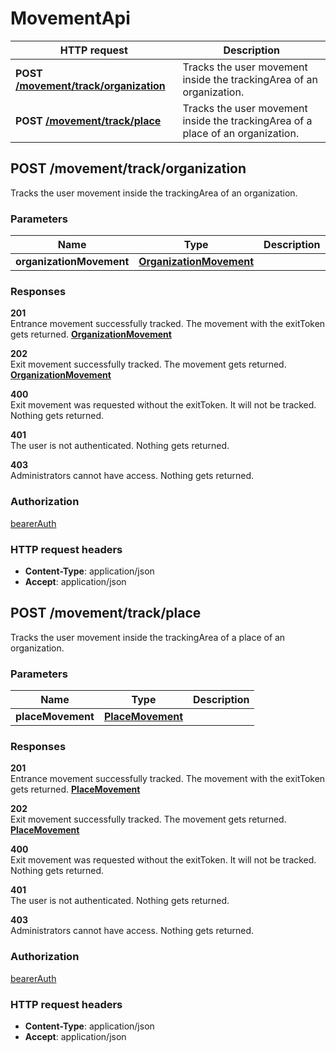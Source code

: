 # MovementApi

HTTP request | Description
------------- | -------------
**POST** [**/movement/track/organization**](MovementApi.md#trackMovementInOrganization) | Tracks the user movement inside the trackingArea of an organization.
**POST** [**/movement/track/place**](MovementApi.md#trackMovementInPlace) | Tracks the user movement inside the trackingArea of a place of an organization.


<a name="trackMovementInOrganization"></a>
## **POST** /movement/track/organization

Tracks the user movement inside the trackingArea of an organization.

### Parameters

Name | Type | Description 
------------- | ------------- | -------------
 **organizationMovement** | [**OrganizationMovement**](../model/OrganizationMovement.md)|  |

### Responses
**201**  
Entrance movement successfully tracked. The movement with the exitToken gets returned. [**OrganizationMovement**](../model/OrganizationMovement.md)

**202**  
Exit movement successfully tracked. The movement gets returned. [**OrganizationMovement**](../model/OrganizationMovement.md)

**400**  
Exit movement was requested without the exitToken. It will not be tracked. Nothing gets returned.

**401**  
The user is not authenticated. Nothing gets returned.

**403**  
Administrators cannot have access. Nothing gets returned.


### Authorization

[bearerAuth](../overview.md#bearerAuth)

### HTTP request headers

- **Content-Type**: application/json
- **Accept**: application/json

<a name="trackMovementInPlace"></a>
## **POST** /movement/track/place

Tracks the user movement inside the trackingArea of a place of an organization.

### Parameters

Name | Type | Description 
------------- | ------------- | -------------
 **placeMovement** | [**PlaceMovement**](../model/PlaceMovement.md)|  |

### Responses
**201**  
Entrance movement successfully tracked. The movement with the exitToken gets returned. [**PlaceMovement**](../model/PlaceMovement.md)

**202**  
Exit movement successfully tracked. The movement gets returned. [**PlaceMovement**](../model/PlaceMovement.md)

**400**  
Exit movement was requested without the exitToken. It will not be tracked. Nothing gets returned.

**401**  
The user is not authenticated. Nothing gets returned.

**403**  
Administrators cannot have access. Nothing gets returned.


### Authorization

[bearerAuth](../overview.md#bearerAuth)

### HTTP request headers

- **Content-Type**: application/json
- **Accept**: application/json

